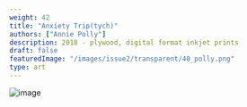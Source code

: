```yaml
---
weight: 42
title: "Anxiety Trip(tych)"
authors: ["Annie Polly"]
description: 2018 - plywood, digital format inkjet prints 
draft: false
featuredImage: "/images/issue2/transparent/40_polly.png"
type: art
---
```


![image](/images/issue2/40_polly_anxietytriptych.jpg#issues)